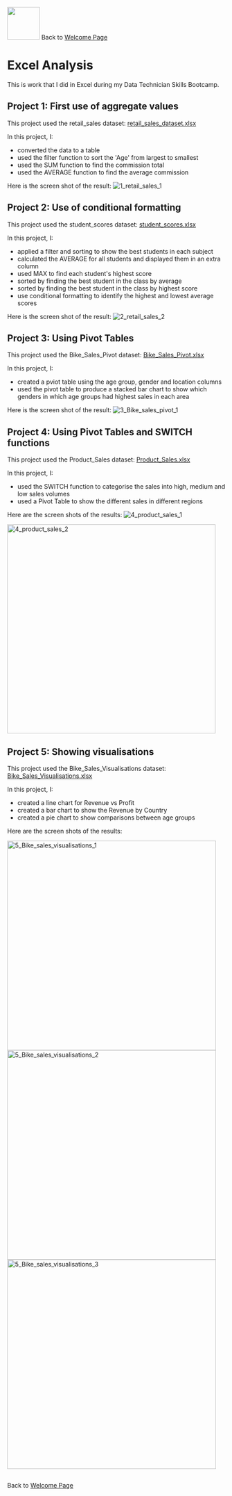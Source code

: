 <img src="https://github.com/user-attachments/assets/b1725bfc-582f-46ac-8515-c477caff3150" width="75" height="75" />         Back to [Welcome Page](https://andypeacock215.github.io/Welcome-To-My-Profile/)

# Excel Analysis
This is work that I did in Excel during my Data Technician Skills Bootcamp.

## Project 1: First use of aggregate values

This project used the retail_sales dataset: [retail_sales_dataset.xlsx](https://github.com/user-attachments/files/18151958/retail_sales_dataset.xlsx)

In this project, I:
* converted the data to a table
* used the filter function to sort the 'Age' from largest to smallest
* used the SUM function to find the commission total
* used the AVERAGE function to find the average commission

Here is the screen shot of the result:
![1_retail_sales_1](https://github.com/user-attachments/assets/d8affe22-379a-460a-9c5c-16b8cb0966b0)


## Project 2: Use of conditional formatting

This project used the student_scores dataset: [student_scores.xlsx](https://github.com/user-attachments/files/18151967/student_scores.xlsx)

In this project, I:
* applied a filter and sorting to show the best students in each subject
* calculated the AVERAGE for all students and displayed them in an extra column
* used MAX to find each student's highest score
* sorted by finding the best student in the class by average
* sorted by finding the best student in the class by highest score
* use conditional formatting to identify the highest and lowest average scores

Here is the screen shot of the result:
![2_retail_sales_2](https://github.com/user-attachments/assets/1ab72804-fae7-4c25-acbf-fe69bca1702d)


## Project 3: Using Pivot Tables

This project used the Bike_Sales_Pivot dataset: [Bike_Sales_Pivot.xlsx](https://github.com/user-attachments/files/18151985/Bike_Sales_Pivot.xlsx)

In this project, I:
* created a pviot table using the age group, gender and location columns
* used the pivot table to produce a stacked bar chart to show which genders in which age groups had highest sales in each area

Here is the screen shot of the result:
![3_Bike_sales_pivot_1](https://github.com/user-attachments/assets/9256183d-d363-47f0-9e68-3144763c101c)


## Project 4: Using Pivot Tables and SWITCH functions

This project used the Product_Sales dataset: [Product_Sales.xlsx](https://github.com/user-attachments/files/18152291/Product_Sales.xlsx)

In this project, I:
* used the SWITCH function to categorise the sales into high, medium and low sales volumes
* used a Pivot Table to show the different sales in different regions

Here are the screen shots of the results:
![4_product_sales_1](https://github.com/user-attachments/assets/e7cd0272-e552-4d4f-a17b-0ba8358c715b)

<img width="481" alt="4_product_sales_2" src="https://github.com/user-attachments/assets/1c49532f-c1b5-4546-9a4b-bf6adac52de9" />


## Project 5: Showing visualisations

This project used the Bike_Sales_Visualisations dataset: [Bike_Sales_Visualisations.xlsx](https://github.com/user-attachments/files/18152377/Bike_Sales_Visualisations.xlsx)

In this project, I:
* created a line chart for Revenue vs Profit
* created a bar chart to show the Revenue by Country
* created a pie chart to show comparisons between age groups

Here are the screen shots of the results:

<img width="482" alt="5_Bike_sales_visualisations_1" src="https://github.com/user-attachments/assets/e5461a2c-38b3-4700-8db3-77f836c0bfc2" />

<img width="482" alt="5_Bike_sales_visualisations_2" src="https://github.com/user-attachments/assets/7f9dc9b1-5a45-4d0b-981a-3726500df0a6" />

<img width="482" alt="5_Bike_sales_visualisations_3" src="https://github.com/user-attachments/assets/e832daf5-421d-4ec8-8404-557b975d4842" />


##
Back to [Welcome Page](https://andypeacock215.github.io/Welcome-To-My-Profile/)


